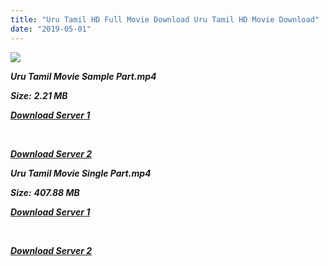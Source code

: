 ```yaml
---
title: "Uru Tamil HD Full Movie Download Uru Tamil HD Movie Download"
date: "2019-05-01"
---
```


![](https://images.moviebuff.com/4d89f6b4-918f-4460-8d6a-38f6a6c6a3cc?w=1000)

**_Uru Tamil Movie Sample Part.mp4_**

**_Size:_** **_2.21 MB_**

**_[Download Server 1](http://b1.wetransfer.vip/files/Tamil{1d8d357801e2f4b6710faa3d835097c5c618a0f0fcded2c527300dcab25e4b83}202017{1d8d357801e2f4b6710faa3d835097c5c618a0f0fcded2c527300dcab25e4b83}20Movies/Uru/Uru{1d8d357801e2f4b6710faa3d835097c5c618a0f0fcded2c527300dcab25e4b83}20(2017){1d8d357801e2f4b6710faa3d835097c5c618a0f0fcded2c527300dcab25e4b83}20HQ{1d8d357801e2f4b6710faa3d835097c5c618a0f0fcded2c527300dcab25e4b83}20DVDScr/Uru{1d8d357801e2f4b6710faa3d835097c5c618a0f0fcded2c527300dcab25e4b83}20(640x360)/Uru{1d8d357801e2f4b6710faa3d835097c5c618a0f0fcded2c527300dcab25e4b83}20(2017){1d8d357801e2f4b6710faa3d835097c5c618a0f0fcded2c527300dcab25e4b83}20HQ{1d8d357801e2f4b6710faa3d835097c5c618a0f0fcded2c527300dcab25e4b83}20DVDScr{1d8d357801e2f4b6710faa3d835097c5c618a0f0fcded2c527300dcab25e4b83}20Sample{1d8d357801e2f4b6710faa3d835097c5c618a0f0fcded2c527300dcab25e4b83}20(640x360).mp4)_**

**_[  
](http://b1.wetransfer.vip/files/Tamil{1d8d357801e2f4b6710faa3d835097c5c618a0f0fcded2c527300dcab25e4b83}202017{1d8d357801e2f4b6710faa3d835097c5c618a0f0fcded2c527300dcab25e4b83}20Movies/Uru/Uru{1d8d357801e2f4b6710faa3d835097c5c618a0f0fcded2c527300dcab25e4b83}20(2017){1d8d357801e2f4b6710faa3d835097c5c618a0f0fcded2c527300dcab25e4b83}20HQ{1d8d357801e2f4b6710faa3d835097c5c618a0f0fcded2c527300dcab25e4b83}20DVDScr/Uru{1d8d357801e2f4b6710faa3d835097c5c618a0f0fcded2c527300dcab25e4b83}20(640x360)/Uru{1d8d357801e2f4b6710faa3d835097c5c618a0f0fcded2c527300dcab25e4b83}20(2017){1d8d357801e2f4b6710faa3d835097c5c618a0f0fcded2c527300dcab25e4b83}20HQ{1d8d357801e2f4b6710faa3d835097c5c618a0f0fcded2c527300dcab25e4b83}20DVDScr{1d8d357801e2f4b6710faa3d835097c5c618a0f0fcded2c527300dcab25e4b83}20Sample{1d8d357801e2f4b6710faa3d835097c5c618a0f0fcded2c527300dcab25e4b83}20(640x360).mp4)_**

**_[Download Server 2](http://b1.wetransfer.vip/files/Tamil{1d8d357801e2f4b6710faa3d835097c5c618a0f0fcded2c527300dcab25e4b83}202017{1d8d357801e2f4b6710faa3d835097c5c618a0f0fcded2c527300dcab25e4b83}20Movies/Uru/Uru{1d8d357801e2f4b6710faa3d835097c5c618a0f0fcded2c527300dcab25e4b83}20(2017){1d8d357801e2f4b6710faa3d835097c5c618a0f0fcded2c527300dcab25e4b83}20HQ{1d8d357801e2f4b6710faa3d835097c5c618a0f0fcded2c527300dcab25e4b83}20DVDScr/Uru{1d8d357801e2f4b6710faa3d835097c5c618a0f0fcded2c527300dcab25e4b83}20(640x360)/Uru{1d8d357801e2f4b6710faa3d835097c5c618a0f0fcded2c527300dcab25e4b83}20(2017){1d8d357801e2f4b6710faa3d835097c5c618a0f0fcded2c527300dcab25e4b83}20HQ{1d8d357801e2f4b6710faa3d835097c5c618a0f0fcded2c527300dcab25e4b83}20DVDScr{1d8d357801e2f4b6710faa3d835097c5c618a0f0fcded2c527300dcab25e4b83}20Sample{1d8d357801e2f4b6710faa3d835097c5c618a0f0fcded2c527300dcab25e4b83}20(640x360).mp4)_**

**_Uru Tamil Movie Single Part.mp4_**

**_Size:_** **_407.88 MB_**  

**_[Download Server 1](http://b1.wetransfer.vip/files/Tamil{1d8d357801e2f4b6710faa3d835097c5c618a0f0fcded2c527300dcab25e4b83}202017{1d8d357801e2f4b6710faa3d835097c5c618a0f0fcded2c527300dcab25e4b83}20Movies/Uru/Uru{1d8d357801e2f4b6710faa3d835097c5c618a0f0fcded2c527300dcab25e4b83}20(2017){1d8d357801e2f4b6710faa3d835097c5c618a0f0fcded2c527300dcab25e4b83}20HQ{1d8d357801e2f4b6710faa3d835097c5c618a0f0fcded2c527300dcab25e4b83}20DVDScr/Uru{1d8d357801e2f4b6710faa3d835097c5c618a0f0fcded2c527300dcab25e4b83}20(640x360)/Uru{1d8d357801e2f4b6710faa3d835097c5c618a0f0fcded2c527300dcab25e4b83}20(2017){1d8d357801e2f4b6710faa3d835097c5c618a0f0fcded2c527300dcab25e4b83}20HQ{1d8d357801e2f4b6710faa3d835097c5c618a0f0fcded2c527300dcab25e4b83}20DVDScr{1d8d357801e2f4b6710faa3d835097c5c618a0f0fcded2c527300dcab25e4b83}20Single{1d8d357801e2f4b6710faa3d835097c5c618a0f0fcded2c527300dcab25e4b83}20Part{1d8d357801e2f4b6710faa3d835097c5c618a0f0fcded2c527300dcab25e4b83}20(640x360).mp4)_**

**_[  
](http://b1.wetransfer.vip/files/Tamil{1d8d357801e2f4b6710faa3d835097c5c618a0f0fcded2c527300dcab25e4b83}202017{1d8d357801e2f4b6710faa3d835097c5c618a0f0fcded2c527300dcab25e4b83}20Movies/Uru/Uru{1d8d357801e2f4b6710faa3d835097c5c618a0f0fcded2c527300dcab25e4b83}20(2017){1d8d357801e2f4b6710faa3d835097c5c618a0f0fcded2c527300dcab25e4b83}20HQ{1d8d357801e2f4b6710faa3d835097c5c618a0f0fcded2c527300dcab25e4b83}20DVDScr/Uru{1d8d357801e2f4b6710faa3d835097c5c618a0f0fcded2c527300dcab25e4b83}20(640x360)/Uru{1d8d357801e2f4b6710faa3d835097c5c618a0f0fcded2c527300dcab25e4b83}20(2017){1d8d357801e2f4b6710faa3d835097c5c618a0f0fcded2c527300dcab25e4b83}20HQ{1d8d357801e2f4b6710faa3d835097c5c618a0f0fcded2c527300dcab25e4b83}20DVDScr{1d8d357801e2f4b6710faa3d835097c5c618a0f0fcded2c527300dcab25e4b83}20Single{1d8d357801e2f4b6710faa3d835097c5c618a0f0fcded2c527300dcab25e4b83}20Part{1d8d357801e2f4b6710faa3d835097c5c618a0f0fcded2c527300dcab25e4b83}20(640x360).mp4)_**

**_[Download Server 2](http://b1.wetransfer.vip/files/Tamil{1d8d357801e2f4b6710faa3d835097c5c618a0f0fcded2c527300dcab25e4b83}202017{1d8d357801e2f4b6710faa3d835097c5c618a0f0fcded2c527300dcab25e4b83}20Movies/Uru/Uru{1d8d357801e2f4b6710faa3d835097c5c618a0f0fcded2c527300dcab25e4b83}20(2017){1d8d357801e2f4b6710faa3d835097c5c618a0f0fcded2c527300dcab25e4b83}20HQ{1d8d357801e2f4b6710faa3d835097c5c618a0f0fcded2c527300dcab25e4b83}20DVDScr/Uru{1d8d357801e2f4b6710faa3d835097c5c618a0f0fcded2c527300dcab25e4b83}20(640x360)/Uru{1d8d357801e2f4b6710faa3d835097c5c618a0f0fcded2c527300dcab25e4b83}20(2017){1d8d357801e2f4b6710faa3d835097c5c618a0f0fcded2c527300dcab25e4b83}20HQ{1d8d357801e2f4b6710faa3d835097c5c618a0f0fcded2c527300dcab25e4b83}20DVDScr{1d8d357801e2f4b6710faa3d835097c5c618a0f0fcded2c527300dcab25e4b83}20Single{1d8d357801e2f4b6710faa3d835097c5c618a0f0fcded2c527300dcab25e4b83}20Part{1d8d357801e2f4b6710faa3d835097c5c618a0f0fcded2c527300dcab25e4b83}20(640x360).mp4)_**
